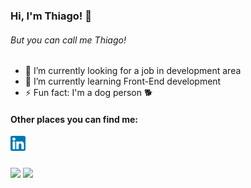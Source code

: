 ### Hi, I'm Thiago! 👋
###### But you can call me Thiago!

<!--
**leticiasvalle/leticiasvalle** is a ✨ _special_ ✨ repository because its `README.md` (this file) appears on your GitHub profile.
-->

- 🔭 I’m currently looking for a job in development area
- 🌱 I’m currently learning Front-End development
- ⚡ Fun fact: I'm a dog person 🐕

#### Other places you can find me:

<a href="https://www.linkedin.com/in/thiago-silva-383049192"><img align="left" src="https://github.com/leticiasvalle/leticiasvalle/blob/main/icones/linkedin.png?raw=true"/></a></br></br>

<p>
  <img align="center" src="https://github-readme-stats.vercel.app/api?username=thsilvar&count_private=true&show_icons=true" />
  <img align="center" src="https://github-readme-stats.vercel.app/api/top-langs/?username=thsilvar" />
</p>

